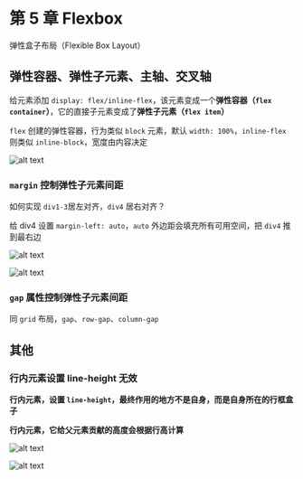 # 第 5 章 Flexbox

弹性盒子布局（Flexible Box Layout）

## 弹性容器、弹性子元素、主轴、交叉轴

给元素添加 `display: flex/inline-flex`，该元素变成一个**弹性容器（`flex container`）**，它的直接子元素变成了**弹性子元素（`flex item`）**

`flex` 创建的弹性容器，行为类似 `block` 元素，默认 `width: 100%`，`inline-flex` 则类似 `inline-block`，宽度由内容决定

![alt text](https://github.com/yaoshaohua/markdowndocs/blob/main/assets/css/5-1-1.png?raw=true)

### `margin` 控制弹性子元素间距

如何实现 `div1-3`居左对齐，`div4` 居右对齐？

给 div4 设置 `margin-left: auto`，`auto` 外边距会填充所有可用空间，把 `div4` 推到最右边

![alt text](https://github.com/yaoshaohua/markdowndocs/blob/main/assets/css/5-1-4.png?raw=true)

![alt text](https://github.com/yaoshaohua/markdowndocs/blob/main/assets/css/5-1-5.png?raw=true)

### `gap` 属性控制弹性子元素间距

同 `grid` 布局，`gap`、`row-gap`、`column-gap`

## 其他

### 行内元素设置 line-height 无效

**行内元素，设置 `line-height`，最终作用的地方不是自身，而是自身所在的行框盒子**

**行内元素，它给父元素贡献的高度会根据行高计算**

![alt text](https://github.com/yaoshaohua/markdowndocs/blob/main/assets/css/5-1-2.png?raw=true)

![alt text](https://github.com/yaoshaohua/markdowndocs/blob/main/assets/css/5-1-3.png?raw=true)
